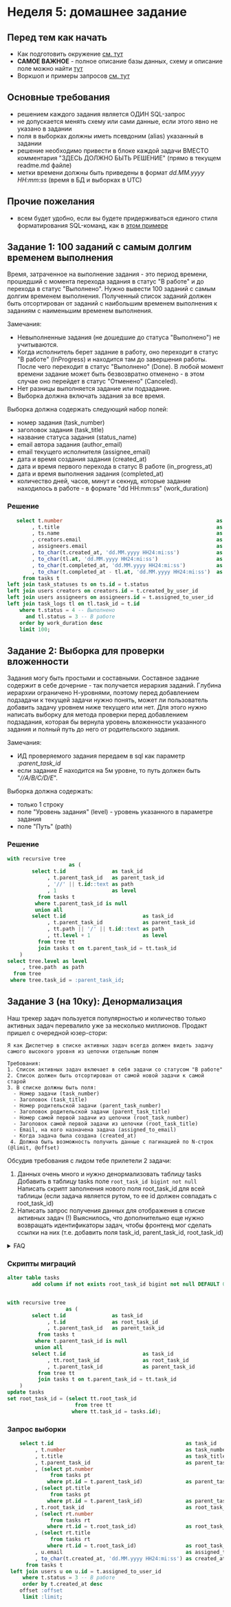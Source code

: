 # Неделя 5: домашнее задание

## Перед тем как начать
- Как подготовить окружение [см. тут](./docs/01-prepare-environment.md)
- **САМОЕ ВАЖНОЕ** - полное описание базы данных, схему и описание поле можно найти [тут](./docs/02-db-description.md)
- Воркшоп и примеры запросов [см. тут](./docs/02-db-description.md)

## Основные требования
- решением каждого задания является ОДИН SQL-запрос
- не допускается менять схему или сами данные, если этого явно не указано в задании
- поля в выборках должны иметь псевдоним (alias) указанный в задании
- решение необходимо привести в блоке каждой задачи ВМЕСТО комментария "ЗДЕСЬ ДОЛЖНО БЫТЬ РЕШЕНИЕ" (прямо в текущем readme.md файле)
- метки времени должны быть приведены в формат _dd.MM.yyyy HH:mm:ss_ (время в БД и выборках в UTC)

## Прочие пожелания
- всем будет удобно, если вы будете придерживаться единого стиля форматирования SQL-команд, как в [этом примере](./docs/03-sql-guidelines.md)

## Задание 1: 100 заданий с самым долгим временем выполнения
Время, затраченное на выполнение задания - это период времени, прошедший с момента перехода задания в статус "В работе" и до перехода в статус "Выполнено".
Нужно вывести 100 заданий с самым долгим временем выполнения. 
Полученный список заданий должен быть отсортирован от заданий с наибольшим временем выполнения к заданиям с наименьшим временем выполнения.

Замечания:
- Невыполненные задания (не дошедшие до статуса "Выполнено") не учитываются.
- Когда исполнитель берет задание в работу, оно переходит в статус "В работе" (InProgress) и находится там до завершения работы. После чего переходит в статус "Выполнено" (Done).
  В любой момент времени задание может быть безвозвратно отменено - в этом случае оно перейдет в статус "Отменено" (Canceled).
- Нет разницы выполняется задание или подзадание.
- Выборка должна включать задания за все время.

Выборка должна содержать следующий набор полей:
- номер задания (task_number)
- заголовок задания (task_title)
- название статуса задания (status_name)
- email автора задания (author_email)
- email текущего исполнителя (assignee_email)
- дата и время создания задания (created_at)
- дата и время первого перехода в статус В работе (in_progress_at)
- дата и время выполнения задания (completed_at)
- количество дней, часов, минут и секнуд, которые задание находилось в работе - в формате "dd HH:mm:ss" (work_duration)

### Решение
```sql
   select t.number                                                  as task_number
        , t.title                                                   as task_title
        , ts.name                                                   as status_name
        , creators.email                                            as author_email
        , assigneers.email                                          as assignee_email
        , to_char(t.created_at, 'dd.MM.yyyy HH24:mi:ss')            as task_created_at
        , to_char(tl.at, 'dd.MM.yyyy HH24:mi:ss')                   as in_progress_at
        , to_char(t.completed_at, 'dd.MM.yyyy HH24:mi:ss')          as completed_at
        , to_char(t.completed_at - tl.at, 'dd.MM.yyyy HH24:mi:ss')  as work_duration
     from tasks t
left join task_statuses ts on ts.id = t.status
left join users creators on creators.id = t.created_by_user_id
left join users assigneers on assigneers.id = t.assigned_to_user_id
left join task_logs tl on tl.task_id = t.id
    where t.status = 4 -- Выполнено
      and tl.status = 3 -- В работе
    order by work_duration desc
    limit 100;
```

## Задание 2: Выборка для проверки вложенности
Задания могу быть простыми и составными. Составное задание содержит в себе дочерние - так получается иерархия заданий.
Глубина иерархии ограничено Н-уровнями, поэтому перед добавлением подзадачи к текущей задачи нужно понять, может ли пользователь добавить задачу уровнем ниже текущего или нет. Для этого нужно написать выборку для метода проверки перед добавлением подзадания, которая бы вернула уровень вложенности указанного задания и полный путь до него от родительского задания.

Замечания:
- ИД проверяемого задания передаем в sql как параметр _:parent_task_id_
- если задание _Е_ находится на 5м уровне, то путь должен быть "_//A/B/C/D/E_".

Выборка должна содержать:
- только 1 строку
- поле "Уровень задания" (level) - уровень указанного в параметре задания
- поле "Путь" (path)

### Решение
```sql
with recursive tree
                    as (
        select t.id               as task_id
             , t.parent_task_id   as parent_task_id
             , '//' || t.id::text as path
             , 1                  as level
          from tasks t
         where t.parent_task_id is null
         union all
        select t.id                         as task_id
             , t.parent_task_id             as parent_task_id
             , tt.path || '/' || t.id::text as path
             , tt.level + 1                 as level
          from tree tt
          join tasks t on t.parent_task_id = tt.task_id
    )
select tree.level as level
     , tree.path  as path
  from tree
 where tree.task_id = :parent_task_id;
```

## Задание 3 (на 10ку): Денормализация
Наш трекер задач пользуется популярностью и количество только активных задач перевалило уже за несколько миллионов. Продакт пришел с очередной юзер-стори:
```
Я как Диспетчер в списке активных задач всегда должен видеть задачу самого высокого уровня из цепочки отдельным полем

Требования:
1. Список активных задач включает в себя задачи со статусом "В работе"
2. Список должен быть отсортирован от самой новой задачи к самой старой
3. В списке должны быть поля:
  - Номер задачи (task_number)
  - Заголовок (task_title)
  - Номер родительской задачи (parent_task_number)
  - Заголовок родительской задачи (parent_task_title)
  - Номер самой первой задачи из цепочки (root_task_number)
  - Заголовок самой первой задачи из цепочки (root_task_title)
  - Email, на кого назначена задача (assigned_to_email)
  - Когда задача была создана (created_at)
 4. Должна быть возможность получить данные с пагинацией по N-строк (@limit, @offset)
```

Обсудив требования с лидом тебе прилетели 2 задачи:
1. Данных очень много и нужно денормализовать таблицу tasks
   Добавить в таблицу tasks поле `root_task_id bigint not null`
   Написать скрипт заполнения нового поля root_task_id для всей таблицы (если задача является рутом, то ее id должен совпадать с root_task_id)
2. Написать запрос получения данных для отображения в списке активных задач
   (!) Выяснилось, что дополнительно еще нужно возвращать идентификаторы задач, чтобы фронтенд мог сделать ссылки на них (т.е. добавить поля task_id, parent_task_id, root_task_id)

<details>
  <summary>FAQ</summary>

**Q: Что такое root_task_id?**

A: Например, есть задача с id=10 и parent_task_id=9, задача с id=9 имеет parent_task_id=8 и т.д. до задача id=1 имеет parent_task_id=null. Для всех этих задач root_task_id=1.

**Q: Не понял в каком формате нужен результат?**

Ожидаемый результат выполнения SQL-запроса:

| task_id | task_number | task_title | parent_task_id | parent_task_number | parent_task_title | root_task_id | root_task_number | root_task_title | assigned_to_email | created_at          |
|---------|-------------|------------|----------------|--------------------|-------------------|--------------|------------------|-----------------|-------------------|---------------------|
| 1       | A123        | Тест 123   | null           | null               | null              | 1            | A123             | Тест 123        | test@test.tt      | 01.01.2023 08:00:00 |
| 2       | B123        | B-тест     | 1              | A123               | Тест 123          | 1            | A123             | Тест 123        | user@test.tt      | 01.01.2023 11:00:00 |
| 3       | C123        | 123-тест   | 2              | B123               | B-тест            | 1            | A123             | Тест 123        | dev@test.tt       | 01.01.2023 11:10:00 |
| 10      | 1-2345      | New task   | null           | null               | null              | 10           | 1-2345           | New task        | test@test.tt      | 12.02.2024 11:00:00 |

**Q: Все это можно делать в одной миграции?**

А: Нет, каждая DDL операция - отдельная миграция, DML-операция тоже долзна быть в отдельной миграции.

</details>

### Скрипты миграций
```sql
alter table tasks
        add column if not exists root_task_id bigint not null DEFAULT 0;


with recursive tree
                   as (
        select t.id               as task_id
             , t.id               as root_task_id
             , t.parent_task_id   as parent_task_id
          from tasks t
         where t.parent_task_id is null
         union all
        select t.id                         as task_id
             , tt.root_task_id              as root_task_id
             , t.parent_task_id             as parent_task_id
          from tree tt
          join tasks t on t.parent_task_id = tt.task_id
    )
update tasks
set root_task_id = (select tt.root_task_id
                      from tree tt
                     where tt.task_id = tasks.id);
```

### Запрос выборки
```sql
    select t.id                                           as task_id
         , t.number                                       as task_number
         , t.title                                        as task_title
         , t.parent_task_id                               as parent_task_id
         , (select pt.number
              from tasks pt
             where pt.id = t.parent_task_id)              as parent_task_number
         , (select pt.title
              from tasks pt
             where pt.id = t.parent_task_id)              as parent_task_title
         , t.root_task_id                                 as root_task_id
         , (select rt.number
              from tasks rt
             where rt.id = t.root_task_id)                as root_task_number
         , (select rt.title
              from tasks rt
             where rt.id = t.root_task_id)                as root_task_title
         , u.email                                        as assigned_to_email
         , to_char(t.created_at, 'dd.MM.yyyy HH24:mi:ss') as created_at
      from tasks t
 left join users u on u.id = t.assigned_to_user_id
     where t.status = 3 -- В работе
     order by t.created_at desc
    offset :offset
     limit :limit;
```
